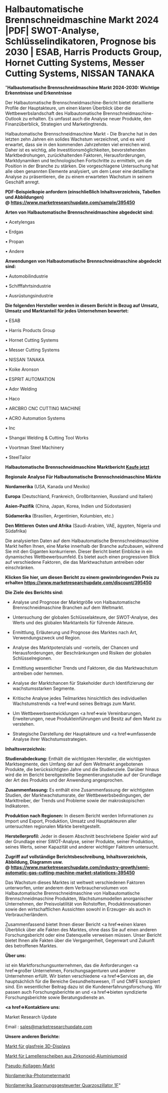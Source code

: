 # Halbautomatische Brennschneidmaschine Markt 2024 |PDF| SWOT-Analyse, Schlüsselindikatoren, Prognose bis 2030 | ESAB, Harris Products Group, Hornet Cutting Systems, Messer Cutting Systems, NISSAN TANAKA

"<strong>Halbautomatische Brennschneidmaschine Markt 2024-2030: Wichtige Erkenntnisse und Erkenntnisse</strong>

Der Halbautomatische Brennschneidmaschine-Bericht bietet detaillierte Profile der Hauptakteure, um einen klaren Überblick über die Wettbewerbslandschaft des Halbautomatische Brennschneidmaschine-Outlook zu erhalten. Es umfasst auch die Analyse neuer Produkte, den Finanzüberblick, Strategien und Marketingtrends.

Halbautomatische Brennschneidmaschine Markt - Die Branche hat in den letzten zehn Jahren ein solides Wachstum verzeichnet, und es wird erwartet, dass sie in den kommenden Jahrzehnten viel erreichen wird. Daher ist es wichtig, alle Investitionsmöglichkeiten, bevorstehenden Marktbedrohungen, zurückhaltenden Faktoren, Herausforderungen, Marktdynamiken und technologischen Fortschritte zu ermitteln, um die Position in der Branche zu stärken. Die vorgeschlagene Untersuchung hat alle oben genannten Elemente analysiert, um dem Leser eine detaillierte Analyse zu präsentieren, die zu einem erwarteten Wachstum in seinem Geschäft anregt.

<strong><b>PDF-Beispielkopie anfordern (einschließlich Inhaltsverzeichnis, Tabellen und Abbildungen) @ </b></strong><strong><a href=https://www.marketresearchupdate.com/sample/395450><strong>https://www.marketresearchupdate.com/sample/395450</u></a></strong></strong>

<strong>Arten von Halbautomatische Brennschneidmaschine abgedeckt sind:</strong>

• Acetylengas

• Erdgas

• Propan

• Andere

<strong>Anwendungen von Halbautomatische Brennschneidmaschine abgedeckt sind:</strong>

• Automobilindustrie

• Schifffahrtsindustrie

• Ausrüstungsindustrie

<strong>Die folgenden Hersteller werden in diesem Bericht in Bezug auf Umsatz, Umsatz und Marktanteil für jedes Unternehmen bewertet:</strong>

• ESAB

• Harris Products Group

• Hornet Cutting Systems

• Messer Cutting Systems

• NISSAN TANAKA

• Koike Aronson

• ESPRIT AUTOMATION

• Ador Welding

• Haco

• ARCBRO CNC CUTTING MACHINE

• ACRO Automation Systems

• Inc

• Shangai Welding & Cutting Tool Works

• Voortman Steel Machinery

• SteelTailor

<strong>Halbautomatische Brennschneidmaschine Marktbericht <a href=https://www.marketresearchupdate.com/buynow/395450>Kaufe jetzt</a></strong>

<strong>Regionale Analyse Für Halbautomatische Brennschneidmaschine Märkte</strong>

<strong>Nordamerika</strong> (USA, Kanada und Mexiko)

<strong>Europa</strong> (Deutschland, Frankreich, Großbritannien, Russland und Italien)

<strong>Asien-Pazifik</strong> (China, Japan, Korea, Indien und Südostasien)

<strong>Südamerika</strong> (Brasilien, Argentinien, Kolumbien, etc.)

<strong>Den Mittleren</strong> <strong>Osten und Afrika</strong> (Saudi-Arabien, VAE, ägypten, Nigeria und Südafrika)

Die analysierten Daten auf dem Halbautomatische Brennschneidmaschine Markt helfen Ihnen, eine Marke innerhalb der Branche aufzubauen, während Sie mit den Giganten konkurrieren. Dieser Bericht bietet Einblicke in ein dynamisches Wettbewerbsumfeld. Es bietet auch einen progressiven Blick auf verschiedene Faktoren, die das Marktwachstum antreiben oder einschränken.

<strong>Klicken Sie hier, um diesen Bericht zu einem gewinnbringenden Preis zu erhalten
</strong><strong><a href=https://www.marketresearchupdate.com/discount/395450>https://www.marketresearchupdate.com/discount/395450</b></u></strong></a>

<strong>Die Ziele des Berichts sind:</strong>

- Analyse und Prognose der Marktgröße von Halbautomatische Brennschneidmaschine Branchen auf dem Weltmarkt.

- Untersuchung der globalen Schlüsselakteure, der SWOT-Analyse, des Werts und des globalen Marktanteils für führende Akteure.

- Ermittlung, Erläuterung und Prognose des Marktes nach Art, Verwendungszweck und Region.

- Analyse des Marktpotenzials und -vorteils, der Chancen und Herausforderungen, der Beschränkungen und Risiken der globalen Schlüsselregionen.

- Ermittlung wesentlicher Trends und Faktoren, die das Marktwachstum antreiben oder hemmen.

- Analyse der Marktchancen für Stakeholder durch Identifizierung der wachstumsstarken Segmente.

- Kritische Analyse jedes Teilmarktes hinsichtlich des individuellen Wachstumstrends <a href=>und</a> seines Beitrags zum Markt.

- Um Wettbewerbsentwicklungen <a href=>wie</a> Vereinbarungen, Erweiterungen, neue Produkteinführungen und Besitz auf dem Markt zu verstehen.

- Strategische Darstellung der Hauptakteure und <a href=>umfas</a>sende Analyse ihrer Wachstumsstrategien.

<strong>Inhaltsverzeichnis:</strong>

<strong>Studienabdeckung:</strong> Enthält die wichtigsten Hersteller, die wichtigsten Marktsegmente, den Umfang der auf dem Weltmarkt angebotenen Produkte, die berücksichtigten Jahre und die Studienziele. Darüber hinaus wird die im Bericht bereitgestellte Segmentierungsstudie auf der Grundlage der Art des Produkts und der Anwendung angesprochen.

<strong>Zusammenfassung:</strong> Es enthält eine Zusammenfassung der wichtigsten Studien, der Marktwachstumsrate, der Wettbewerbsbedingungen, der Markttreiber, der Trends und Probleme sowie der makroskopischen Indikatoren.

<strong>Produktion nach Regionen:</strong> In diesem Bericht werden Informationen zu Import und Export, Produktion, Umsatz und Hauptakteuren aller untersuchten regionalen Märkte bereitgestellt.

<strong>Herstellerprofil:</strong> Jeder in diesem Abschnitt beschriebene Spieler wird auf der Grundlage einer SWOT-Analyse, seiner Produkte, seiner Produktion, seines Werts, seiner Kapazität und anderer wichtiger Faktoren untersucht.

<strong><b>Zugriff auf vollständige Berichtsbeschreibung, Inhaltsverzeichnis, Abbildung, Diagramm usw. @ </b></strong><strong><a href=https://www.marketresearchupdate.com/industry-growth/semi-automatic-gas-cutting-machine-market-statistices-395450>https://www.marketresearchupdate.com/industry-growth/semi-automatic-gas-cutting-machine-market-statistices-395450</a></strong>

Das Wachstum dieses Marktes ist weltweit verschiedenen Faktoren unterworfen, unter anderem dem Verbrauchervolumen von Halbautomatische Brennschneidmaschine von Halbautomatische Brennschneidmaschine Produkten, Wachstumsmodellen anorganischer Unternehmen, der Preisvolatilität von Rohstoffen, Produktinnovationen sowie den wirtschaftlichen Aussichten sowohl in Erzeuger- als auch in Verbraucherländern.

Zusammenfassend bietet Ihnen dieser Bericht <a href=>einen</a> klaren Überblick über alle Fakten des Marktes, ohne dass Sie auf einen anderen Forschungsbericht oder eine Datenquelle verweisen müssen. Unser Bericht bietet Ihnen alle Fakten über die Vergangenheit, Gegenwart und Zukunft des betroffenen Marktes.

<strong>Über uns:</strong>

 ist ein Marktforschungsunternehmen, das die Anforderungen <a href=>großer</a> Unternehmen, Forschungsagenturen und anderer Unternehmen erfüllt. Wir bieten verschiedene <a href=>Services</a> an, die hauptsächlich für die Bereiche Gesundheitswesen, IT und CMFE konzipiert sind. Ein wesentlicher Beitrag dazu ist die Kundenerfahrungsforschung. Wir passen auch Forschungsberichte an und <a href=>bieten</a> syndizierte Forschungsberichte sowie Beratungsdienste an.

<strong><a href=>Kontaktiere uns:</a></strong>

Market Research Update

Email : sales@marketresearchupdate.com

<strong>Unsere anderen Berichte:</strong>

<a href=https://www.linkedin.com/pulse/glass-free-3d-displays-market-witness-huge-growth>Markt für glasfreie 3D-Displays</a>

<a href=https://www.linkedin.com/pulse/zirconia-alumina-flap-disc-market-2023-top-key>Markt für Lamellenscheiben aus Zirkonoxid-Aluminiumoxid</a>

<a href=https://www.linkedin.com/pulse/pseudo-collagen-market-2023-remarking-enormous>Pseudo-Kollagen-Markt</a>

<a href=https://www.linkedin.com/pulse/north-america-photometer-market-2023-size-share>Nordamerika-Photometermarkt</a>

<a href=https://www.linkedin.com/pulse/north-america-voltage-controlled-crystal-oscillator-1f>Nordamerika Spannungsgesteuerter Quarzoszillator 1F</a>"

